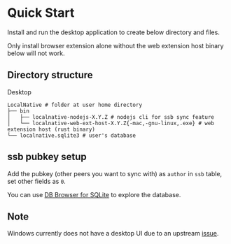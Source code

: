 # Quick Start

Install and run the desktop application to create below directory and files.

Only install browser extension alone without the web extension host binary below will not work.

## Directory structure
Desktop
```
LocalNative # folder at user home directory
├── bin
│   ├── localnative-nodejs-X.Y.Z # nodejs cli for ssb sync feature
│   └── localnative-web-ext-host-X.Y.Z{-mac,-gnu-linux,.exe} # web extension host (rust binary)
└── localnative.sqlite3 # user's database
```

## ssb pubkey setup
Add the pubkey (other peers you want to sync with) as `author` in `ssb` table, set other fields as `0`.

You can use [DB Browser for SQLite](http://sqlitebrowser.org/) to explore the database.

## Note
Windows currently does not have a desktop UI due to an upstream [issue](https://github.com/neon-bindings/neon/issues/357).

